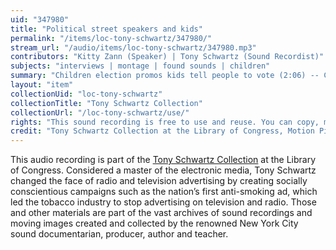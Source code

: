 ```yaml
---
uid: "347980"
title: "Political street speakers and kids"
permalink: "/items/loc-tony-schwartz/347980/"
stream_url: "/audio/items/loc-tony-schwartz/347980.mp3"
contributors: "Kitty Zann (Speaker) | Tony Schwartz (Sound Recordist)"
subjects: "interviews | montage | found sounds | children"
summary: "Children election promos kids tell people to vote (2:06) -- Children election jingles in the style of playgorund songs Adali or Ike? with bouncing ball and jump rope (4:13) -- Democrats in Times Square noon rally for Wagner Miss \"Kitty Zann\" speaks chair for Women's league for Wagner (2:35) -- A typical street politician - literacy - public housing - opponent's record (4:48) -- American Labor party street speaker (1:29). See paper file for accompanying material."
layout: "item"
collectionUid: "loc-tony-schwartz"
collectionTitle: "Tony Schwartz Collection"
collectionUrl: "/loc-tony-schwartz/use/"
rights: "This sound recording is free to use and reuse. You can copy, modify, distribute and perform the work, even for commercial purposes, all without asking permission. Attribution is recommended but not required."
credit: "Tony Schwartz Collection at the Library of Congress, Motion Picture, Broadcasting and Recorded Sound Division."
---
```


This audio recording is part of the [Tony Schwartz Collection](https://www.loc.gov/rr/record/schwartzcollection.html) at the Library of Congress. Considered a master of the electronic media, Tony Schwartz changed the face of radio and television advertising by creating socially conscientious campaigns such as the nation’s first anti-smoking ad, which led the tobacco industry to stop advertising on television and radio. Those and other materials are part of the vast archives of sound recordings and moving images created and collected by the renowned New York City sound documentarian, producer, author and teacher.
